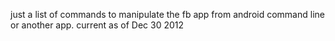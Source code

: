 just a list of commands to manipulate the fb app from android command line or another app. current as of Dec 30 2012

